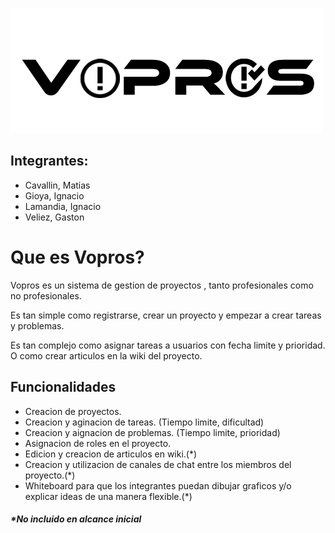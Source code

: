 ![alt text](/doc/inicial/logo3.png)
 

## Integrantes:
* Cavallin, Matias
* Gioya, Ignacio
* Lamandia, Ignacio
* Veliez, Gaston

# Que es Vopros?
Vopros es un sistema de gestion de proyectos , tanto profesionales como no profesionales.

Es tan simple como registrarse, crear un proyecto y empezar a crear tareas y problemas.

Es tan complejo como asignar tareas a usuarios con fecha limite y prioridad. O como crear articulos en la wiki del proyecto.



## Funcionalidades
* Creacion de proyectos.
* Creacion y aginacion de tareas. (Tiempo limite, dificultad)
* Creacion y aignacion de problemas. (Tiempo limite, prioridad)
*  Asignacion de roles en el proyecto.
* Edicion y creacion de articulos en wiki.(*)
* Creacion y utilizacion de canales de chat entre los miembros del proyecto.(*)
* Whiteboard para que los integrantes puedan dibujar graficos y/o explicar ideas de una manera flexible.(*)

##### *No incluido en alcance inicial